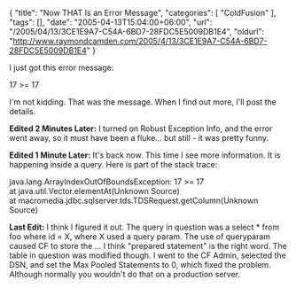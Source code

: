 {
	"title": "Now THAT Is an Error Message",
	"categories": [
		"ColdFusion"
	],
	"tags": [],
	"date": "2005-04-13T15:04:00+06:00",
	"url": "/2005/04/13/3CE1E9A7-C54A-6BD7-28FDC5E5009DB1E4",
	"oldurl": "http://www.raymondcamden.com/2005/4/13/3CE1E9A7-C54A-6BD7-28FDC5E5009DB1E4"
}

I just got this error message:

17 &gt;= 17

I'm not kidding. That was the message. When I find out more, I'll post the details.

<b>Edited 2 Minutes Later:</b> I turned on Robust Exception Info, and the error went away, so it must have been a fluke... but still - it was pretty funny.

<b>Edited 1 Minute Later:</b> It's back now. This time I see more information. It is happening inside a query. Here is part of the stack trace:

java.lang.ArrayIndexOutOfBoundsException: 17 &gt;= 17<br>
at java.util.Vector.elementAt(Unknown Source)<br>
at macromedia.jdbc.sqlserver.tds.TDSRequest.getColumn(Unknown Source)<br>

<b>Last Edit:</b> I think I figured it out. The query in question was a select * from foo where id  = X, where X used a query param. The use of queryparam caused CF to store the ... I think "prepared statement" is the right word. The table in question was modified though. I went to the CF Admin, selected the DSN, and set the Max Pooled Statements to 0, which fixed the problem. Although normally you wouldn't do that on a production server.